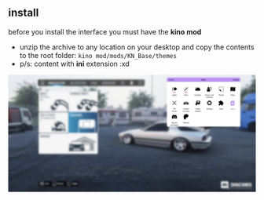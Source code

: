## install

before you install the interface you must have the __kino mod__

* unzip the archive to any location on your desktop and copy the contents to the root folder: ``kino mod/mods/KN_Base/themes``
* p/s: content with __ini__ extension :xd

![interfxce](https://raw.githubusercontent.com/engxne/interfxce/refs/heads/main/bd93f9.png)

